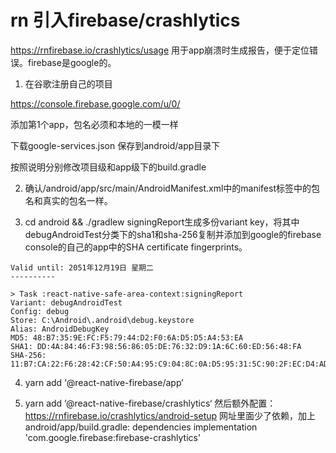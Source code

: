 # rn 引入firebase/crashlytics

https://rnfirebase.io/crashlytics/usage
用于app崩溃时生成报告，便于定位错误。firebase是google的。

1. 在谷歌注册自己的项目

https://console.firebase.google.com/u/0/

添加第1个app，包名必须和本地的一模一样

下载google-services.json
保存到android/app目录下

按照说明分别修改项目级和app级下的build.gradle

2. 确认/android/app/src/main/AndroidManifest.xml中的manifest标签中的包名和真实的包名一样。

3. cd android && ./gradlew signingReport生成多份variant key，将其中debugAndroidTest分类下的sha1和sha-256复制并添加到google的firebase console的自己的app中的SHA certificate fingerprints。

```
Valid until: 2051年12月19日 星期二
----------

> Task :react-native-safe-area-context:signingReport
Variant: debugAndroidTest
Config: debug
Store: C:\Android\.android\debug.keystore
Alias: AndroidDebugKey
MD5: 48:B7:35:9E:FC:F5:79:44:D2:F0:6A:D5:D5:A4:53:EA
SHA1: DD:4A:84:46:F3:98:56:86:05:DE:76:32:D9:1A:6C:60:ED:56:48:FA
SHA-256: 11:B7:CA:22:F6:28:42:CF:50:A4:95:C9:04:8C:0A:D5:95:31:5C:90:2F:EC:D4:AD:FB:A0:57:56:61:37:97:44 
```

4. yarn add ‘@react-native-firebase/app’

5. yarn add ’@react-native-firebase/crashlytics‘
然后额外配置：https://rnfirebase.io/crashlytics/android-setup
网址里面少了依赖，加上android/app/build.gradle: dependencies
implementation 'com.google.firebase:firebase-crashlytics'
